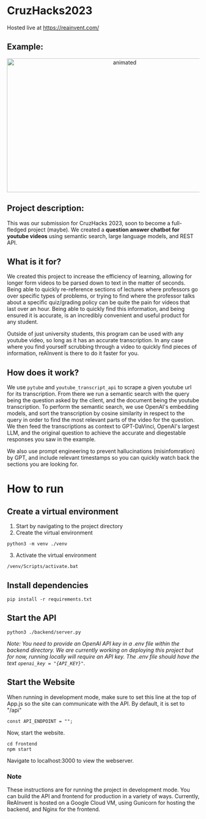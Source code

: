 # CruzHacks2023
Hosted live at https://reainvent.com/
## Example:

<p align="center">
  <img src="https://media.giphy.com/media/oepOUjo00amPeTO6ye/giphy.gif" width=600 height=350 alt="animated" />
</p>

## Project description: 

This was our submission for CruzHacks 2023, soon to become a full-fledged project (maybe). We created a **question answer chatbot for youtube videos** using semantic search, large language models, and REST API.
 
## What is it for? 

We created this project to increase the efficiency of learning, allowing for longer form videos to be parsed down to text in the matter of seconds. Being able to quickly re-reference sections of lectures where professors go over specific types of problems, or trying to find where the professor talks about a specific quiz/grading policy can be quite the pain for videos that last over an hour. Being able to quickly find this information, and being ensured it is accurate, is an incredibly convenient and useful product for any student.

Outside of just university students, this program can be used with any youtube video, so long as it has an accurate transcription. In any case where you find yourself scrubbing through a video to quickly find pieces of information, reAInvent is there to do it faster for you. 

## How does it work? 

We use `pytube` and `youtube_transcript_api` to scrape a given youtube url for its transcription. From there we run a semantic search with the query being the question asked by the client, and the document being the youtube transcription. To perform the semantic search, we use OpenAI's embedding models, and sort the transcription by cosine similarity in respect to the query in order to find the most relevant parts of the video for the question. We then feed the transcriptions as context to GPT-DaVinci, OpenAI's largest LLM, and the original question to achieve the accurate and diegestable responses you saw in the example.

We also use prompt engineering to prevent hallucinations (misinfomration) by GPT, and include relevant timestamps so you can quickly watch back the sections you are looking for.

# How to run

## Create a virtual environment
1. Start by navigating to the project directory
2. Create the virtual environment
```console 
python3 -m venv ./venv
```
3. Activate the virtual environment
```console 
/venv/Scripts/activate.bat
```
## Install dependencies
```console 
pip install -r requirements.txt
```
## Start the API
```console 
python3 ./backend/server.py
```
_Note: You need to provide an OpenAI API key in a .env file within the backend directory. We are currently working on deploying this project but for now, running locally will require an API key. The .env file should have the text `openai_key = "{API_KEY}"`._
## Start the Website
When running in development mode, make sure to set this line at the top of App.js so the site can communicate with the API. By default, it is set to "/api"
```console
const API_ENDPOINT = "";
```
Now, start the website.
```console
cd frontend
npm start
```

Navigate to localhost:3000 to view the webserver.

### Note
These instructions are for running the project in development mode. You can build the API and frontend for production in a variety of ways. Currently, ReAInvent is hosted on a Google Cloud VM, using Gunicorn for hosting the backend, and Nginx for the frontend.
